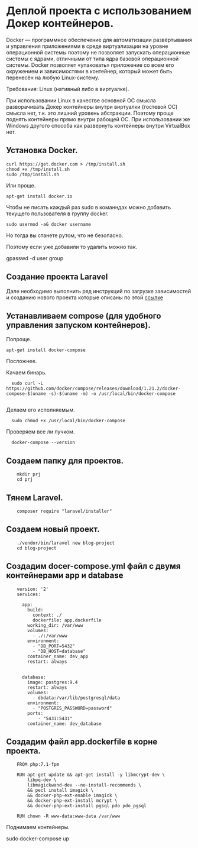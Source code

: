 # Деплой проекта с использованием Докер контейнеров.

Docker — программное обеспечение для автоматизации развёртывания и управления приложениями в среде виртуализации на уровне операционной системы
поэтому не позволяет запускать операционные системы с ядрами, отличными от типа ядра базовой операционной системы. 
Docker позволяет «упаковать» приложение со всем его окружением и зависимостями в контейнер, который может быть перенесён на любую Linux-систему.

Требования: Linux (нативный либо в виртуалке).

При использовании Linux в качестве основной ОС смысла разворачивать Докер контейнеры внутри виртуалки (гостевой ОС) смысла нет, т.к. это лишний уровень абстракции.
Поэтому проще поднять контейнеры прямо внутри рабощей ОС.
При использовании же Windows другого способа как развернуть контейнеры внутри VirtualBox нет.

## Установка Docker.

    curl https://get.docker.com > /tmp/install.sh
    chmod +x /tmp/install.sh
    sudo /tmp/install.sh
    
Или проще.

    apt-get install docker.io
    
Чтобы не писать каждый раз sudo в команндах можно добавить текущего пользователя в группу docker.

    sudo usermod -aG docker username
    
Но тогда вы станете рутом, что не безопасно.  

Поэтому если уже добавили то удалить можно так.

  gpasswd -d user group 
  

## Создание проекта Laravel

Дале необходимо выполнить ряд инструкций по загрузке зависимостей и созданию нового проекта
которые описаны по этой [ссылке](manual.md#%D0%A3%D1%81%D1%82%D0%B0%D0%BD%D0%BE%D0%B2%D0%BA%D0%B0-php-composer)
  
  
## Устанавливаем compose (для удобного управления запуском контейнеров).

Попроще.

    apt-get install docker-compose

Посложнее.

Качаем бинарь.

```
  sudo curl -L https://github.com/docker/compose/releases/download/1.21.2/docker-compose-$(uname -s)-$(uname -m) -o /usr/local/bin/docker-compose
  
```  
  
Делаем его исполняемым.

```
  sudo chmod +x /usr/local/bin/docker-compose
```
  
Проверяем все ли пучком.

```
  docker-compose --version
```  
  
## Создаем папку для проектов.

```
    mkdir prj
    cd prj
```

## Тянем Laravel. 

```
    composer require "laravel/installer"
```

## Создаем новый проект.

```
    ./vendor/bin/laravel new blog-project
    cd blog-project
```

  
## Создадим docer-compose.yml файл с двумя контейнерами app и database 

```
    version: '2'
    services:

      app:
        build:
          context: ./
          dockerfile: app.dockerfile
        working_dir: /var/www
        volumes:
          - ./:/var/www
        environment:
          - "DB_PORT=5432"
          - "DB_HOST=database"
        container_name: dev_app
        restart: always
        
        
      database:
        image: postgres:9.4
        restart: always
        volumes:
          - dbdata:/var/lib/postgresql/data
        environment:
          - "POSTGRES_PASSWORD=password"
        ports:
            - "5431:5431"
        container_name: dev_database
```     
     
        
## Создадим файл app.dockerfile в корне проекта.

```
    FROM php:7.1-fpm

    RUN apt-get update && apt-get install -y libmcrypt-dev \
        libpq-dev \
        libmagickwand-dev --no-install-recommends \
        && pecl install imagick \
        && docker-php-ext-enable imagick \
        && docker-php-ext-install mcrypt \
        && docker-php-ext-install pgsql pdo pdo_pgsql
        
    RUN chown -R www-data:www-data /var/www
```      
  
Поднимаем контейнеры.

  sudo docker-compose up    
    
    
 
